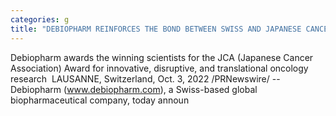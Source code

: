 ```yaml
---
categories: g
title: "DEBIOPHARM REINFORCES THE BOND BETWEEN SWISS AND JAPANESE CANCER RESEARCH WITH THE 2022 JCA MAUVERNAY AWARD CEREMONY"
---
```

Debiopharm awards the winning scientists for the JCA (Japanese Cancer Association) Award for innovative, disruptive, and translational oncology research   LAUSANNE, Switzerland, Oct. 3, 2022 /PRNewswire/ -- Debiopharm (www.debiopharm.com), a Swiss-based global biopharmaceutical company, today announ